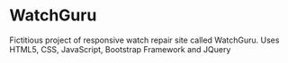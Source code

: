 # WatchGuru
Fictitious project of responsive watch repair site called WatchGuru. Uses HTML5, CSS, JavaScript, Bootstrap Framework and JQuery
